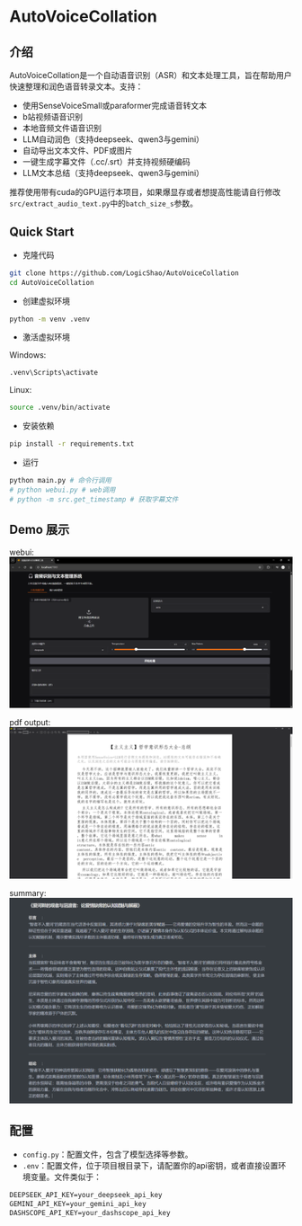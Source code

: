 # AutoVoiceCollation

## 介绍

AutoVoiceCollation是一个自动语音识别（ASR）和文本处理工具，旨在帮助用户快速整理和润色语音转录文本。支持：

- 使用SenseVoiceSmall或paraformer完成语音转文本
- b站视频语音识别
- 本地音频文件语音识别
- LLM自动润色（支持deepseek、qwen3与gemini）
- 自动导出文本文件、PDF或图片
- 一键生成字幕文件（.cc/.srt）并支持视频硬编码
- LLM文本总结（支持deepseek、qwen3与gemini）

推荐使用带有cuda的GPU运行本项目，如果爆显存或者想提高性能请自行修改`src/extract_audio_text.py`中的`batch_size_s`参数。

## Quick Start

* 克隆代码

```bash
git clone https://github.com/LogicShao/AutoVoiceCollation
cd AutoVoiceCollation
```

* 创建虚拟环境

```bash
python -m venv .venv
```

* 激活虚拟环境

Windows:

```bash
.venv\Scripts\activate
```

Linux:

```bash
source .venv/bin/activate
```

* 安装依赖

```bash
pip install -r requirements.txt
```

* 运行

```bash
python main.py # 命令行调用
# python webui.py # web调用
# python -m src.get_timestamp # 获取字幕文件
```

## Demo 展示

webui:
![](img/webui_demo.png)

pdf output:
![](img/pdf_output_demo.png)

summary:
![](img/summary_demo.png)

## 配置

- `config.py`：配置文件，包含了模型选择等参数。
- `.env`：配置文件，位于项目根目录下，请配置你的api密钥，或者直接设置环境变量。文件类似于：

```dotenv
DEEPSEEK_API_KEY=your_deepseek_api_key
GEMINI_API_KEY=your_gemini_api_key
DASHSCOPE_API_KEY=your_dashscope_api_key
```
